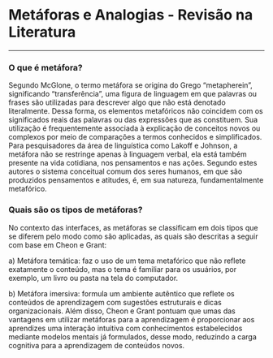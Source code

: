# Metáforas e Analogias - Revisão na Literatura

---

### O que é metáfora?

Segundo McGlone, o termo metáfora se origina do Grego “metapherein”, significando
“transferência”, uma figura de linguagem em que
palavras ou frases são utilizadas para descrever algo
que não está denotado literalmente. Dessa forma, os
elementos metafóricos não coincidem com os
significados reais das palavras ou das expressões que
as constituem. Sua utilização é frequentemente
associada à explicação de conceitos novos ou
complexos por meio de comparações a termos
conhecidos e simplificados.
Para pesquisadores da área de linguística como
Lakoff e Johnson, a metáfora não se restringe
apenas à linguagem verbal, ela está também presente
na vida cotidiana, nos pensamentos e nas ações.
Segundo estes autores o sistema conceitual comum dos
seres humanos, em que são produzidos pensamentos e
atitudes, é, em sua natureza, fundamentalmente
metafórico.

### Quais são os tipos de metáforas?

No contexto das interfaces, as metáforas se classificam
em dois tipos que se diferem pelo modo como são
aplicadas, as quais são descritas a seguir com base em
Cheon e Grant:

a) Metáfora temática: faz o uso de um tema
metafórico que não reflete exatamente o conteúdo,
mas o tema é familiar para os usuários, por
exemplo, um livro ou pasta na tela do computador.

b) Metáfora imersiva: formula um ambiente
autêntico que reflete os conteúdos de aprendizagem
com sugestões estruturais e dicas organizacionais.
Além disso, Cheon e Grant pontuam que
umas das vantagens em utilizar metáforas para a
aprendizagem é proporcionar aos aprendizes uma
interação intuitiva com conhecimentos estabelecidos
mediante modelos mentais já formulados, desse modo,
reduzindo a carga cognitiva para a aprendizagem de
conteúdos novos.
